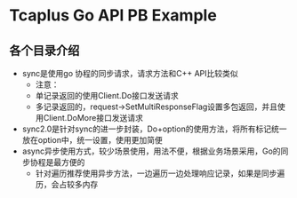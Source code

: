 # Tcaplus Go API PB Example

## 各个目录介绍
* sync是使用go 协程的同步请求，请求方法和C++ API比较类似
  * 注意：
  * 单记录返回的使用Client.Do接口发送请求
  * 多记录返回的，request->SetMultiResponseFlag设置多包返回，并且使用Client.DoMore接口发送请求
* sync2.0是针对sync的进一步封装，Do+option的使用方法，将所有标记统一放在option中，统一设置，使用更加简便
* async异步使用方式，较少场景使用，用法不便，根据业务场景采用，Go的同步协程是最方便的
  * 针对遍历推荐使用异步方法，一边遍历一边处理响应记录，如果是同步遍历，会占较多内存